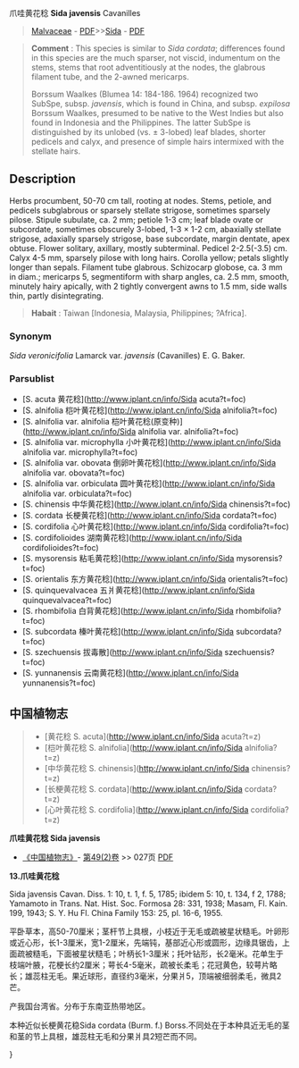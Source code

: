 爪哇黄花稔 **Sida javensis** Cavanilles

> [Malvaceae](http://www.iplant.cn/info/Malvaceae?t=foc) - [PDF](http://www.iplant.cn/foc/pdf/Malvaceae.pdf)>>[Sida](http://www.iplant.cn/info/Sida?t=foc) - [PDF](http://www.iplant.cn/foc/pdf/Sida.pdf)

> **Comment** : 
> This species is similar to *Sida cordata*; differences found in this species are the much sparser, not viscid, indumentum on the stems, stems that root adventitiously at the nodes, the glabrous filament tube, and the 2-awned mericarps.
>
> Borssum Waalkes (Blumea 14: 184-186. 1964) recognized two SubSpe, subsp. *javensis*, which is found in China, and subsp. *expilosa* Borssum Waalkes, presumed to be native to the West Indies but also found in Indonesia and the Philippines. The latter SubSpe is distinguished by its unlobed (vs. ± 3-lobed) leaf blades, shorter pedicels and calyx, and presence of simple hairs intermixed with the stellate hairs.

## Description

Herbs procumbent, 50-70 cm tall, rooting at nodes. Stems, petiole, and pedicels subglabrous or sparsely stellate strigose, sometimes sparsely pilose. Stipule subulate, ca. 2 mm; petiole 1-3 cm; leaf blade ovate or subcordate, sometimes obscurely 3-lobed, 1-3 × 1-2 cm, abaxially stellate strigose, adaxially sparsely strigose, base subcordate, margin dentate, apex obtuse. Flower solitary, axillary, mostly subterminal. Pedicel 2-2.5(-3.5) cm. Calyx 4-5 mm, sparsely pilose with long hairs. Corolla yellow; petals slightly longer than sepals. Filament tube glabrous. Schizocarp globose, ca. 3 mm in diam.; mericarps 5, segmentiform with sharp angles, ca. 2.5 mm, smooth, minutely hairy apically, with 2 tightly convergent awns to 1.5 mm, side walls thin, partly disintegrating.

> **Habait** : 
> Taiwan [Indonesia, Malaysia, Philippines; ?Africa].

### Synonym
*Sida veronicifolia* Lamarck var. *javensis* (Cavanilles) E. G. Baker.

### Parsublist

* [S.  acuta  黄花稔](http://www.iplant.cn/info/Sida acuta?t=foc)
* [S.  alnifolia  桤叶黄花稔](http://www.iplant.cn/info/Sida alnifolia?t=foc)
* [S.  alnifolia var. alnifolia  桤叶黄花稔(原变种)](http://www.iplant.cn/info/Sida alnifolia var. alnifolia?t=foc)
* [S.  alnifolia var. microphylla  小叶黄花稔](http://www.iplant.cn/info/Sida alnifolia var. microphylla?t=foc)
* [S.  alnifolia var. obovata  倒卵叶黄花稔](http://www.iplant.cn/info/Sida alnifolia var. obovata?t=foc)
* [S.  alnifolia var. orbiculata  圆叶黄花稔](http://www.iplant.cn/info/Sida alnifolia var. orbiculata?t=foc)
* [S.  chinensis  中华黄花稔](http://www.iplant.cn/info/Sida chinensis?t=foc)
* [S.  cordata  长梗黄花稔](http://www.iplant.cn/info/Sida cordata?t=foc)
* [S.  cordifolia  心叶黄花稔](http://www.iplant.cn/info/Sida cordifolia?t=foc)
* [S.  cordifolioides  湖南黄花稔](http://www.iplant.cn/info/Sida cordifolioides?t=foc)
* [S.  mysorensis  粘毛黄花稔](http://www.iplant.cn/info/Sida mysorensis?t=foc)
* [S.  orientalis  东方黄花稔](http://www.iplant.cn/info/Sida orientalis?t=foc)
* [S.  quinquevalvacea  五爿黄花稔](http://www.iplant.cn/info/Sida quinquevalvacea?t=foc)
* [S.  rhombifolia  白背黄花稔](http://www.iplant.cn/info/Sida rhombifolia?t=foc)
* [S.  subcordata  榛叶黄花稔](http://www.iplant.cn/info/Sida subcordata?t=foc)
* [S.  szechuensis  拔毒散](http://www.iplant.cn/info/Sida szechuensis?t=foc)
* [S.  yunnanensis  云南黄花稔](http://www.iplant.cn/info/Sida yunnanensis?t=foc)

## 中国植物志

> * [黄花稔  S.  acuta](http://www.iplant.cn/info/Sida acuta?t=z)
> * [桤叶黄花稔  S.  alnifolia](http://www.iplant.cn/info/Sida alnifolia?t=z)
> * [中华黄花稔  S.  chinensis](http://www.iplant.cn/info/Sida chinensis?t=z)
> * [长梗黄花稔  S.  cordata](http://www.iplant.cn/info/Sida cordata?t=z)
> * [心叶黄花稔  S.  cordifolia](http://www.iplant.cn/info/Sida cordifolia?t=z)

**爪哇黄花稔 Sida javensis**

* [《中国植物志》](http://www.iplant.cn/frps)- [第49(2)卷](http://www.iplant.cn/frps/vol/49(2)) >> 027页 [PDF](http://www.iplant.cn/frps/pdf/49(2)/027.pdf)

**13.爪哇黄花稔**

Sida javensis Cavan. Diss. 1: 10, t. 1, f. 5, 1785; ibidem 5: 10, t. 134, f 2, 1788; Yamamoto in Trans. Nat. Hist. Soc. Formosa 28: 331, 1938; Masam, Fl. Kain. 199, 1943; S. Y. Hu Fl. China Family 153: 25, pl. 16-6, 1955.

平卧草本，高50-70厘米；茎杆节上具根，小枝近于无毛或疏被星状糙毛。叶卵形或近心形，长1-3厘米，宽1-2厘米，先端钝，基部近心形或圆形，边缘具锯齿，上面疏被糙毛，下面被星状糙毛；叶柄长1-3厘米；托叶钻形，长2毫米。花单生于枝端叶腋，花梗长约2厘米；萼长4-5毫米，疏被长柔毛；花冠黄色，较萼片略长；雄蕊柱无毛。果近球形，直径约3毫米，分果爿5，顶端被细弱柔毛，微具2芒。

产我国台湾省。分布于东南亚热带地区。

本种近似长梗黄花稳Sida cordata (Burm. f.) Borss.不同处在于本种具近无毛的茎和茎的节上具根，雄蕊柱无毛和分果爿具2短芒而不同。

}